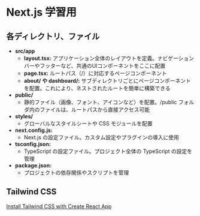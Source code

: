 # Next.js 学習用

## 各ディレクトリ、ファイル

- **src/app**
  - **layout.tsx:** アプリケーション全体のレイアウトを定義。ナビゲーションバーやフッターなど、共通のUIコンポーネントをここに配置
  - **page.tsx:** ルートパス（/）に対応するページコンポーネント
  - **about/ や dashboard/:** サブディレクトリごとにページコンポーネントを配置。これにより、ネストされたルートを簡単に構築できる
- **public/**
  - 静的ファイル（画像、フォント、アイコンなど）を配置。/public フォルダ内のファイルは、ルートパスから直接アクセス可能
- **styles/**
  - グローバルなスタイルシートや CSS モジュールを配置
- **next.config.js:**
  - Next.js の設定ファイル。カスタム設定やプラグインの導入に使用
- **tsconfig.json:**
  - TypeScript の設定ファイル。プロジェクト全体の TypeScript の設定を管理
- **package.json:**
  - プロジェクトの依存関係やスクリプトを管理

## Tailwind CSS

[Install Tailwind CSS with Create React App](https://tailwindcss.com/docs/guides/create-react-app)
